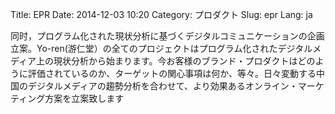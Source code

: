 Title: EPR
Date: 2014-12-03 10:20
Category: プロダクト
Slug: epr
Lang: ja

同时，プログラム化された現状分析に基づくデジタルコミュニケーションの企画立案。Yo-ren(游仁堂）の全てのプロジェクトはプログラム化されたデジタルメディア上の現状分析から始まります。今お客様のブランド・プロダクトはどのように評価されているのか、ターゲットの関心事項は何か、等々。日々変動する中国のデジタルメディアの趨勢分析を合わせて、より効果あるオンライン・マーケティング方案を立案致します